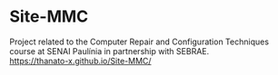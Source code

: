 # Site-MMC
Project related to the Computer Repair and Configuration Techniques course at SENAI Paulínia in partnership with SEBRAE.
<br>
https://thanato-x.github.io/Site-MMC/
